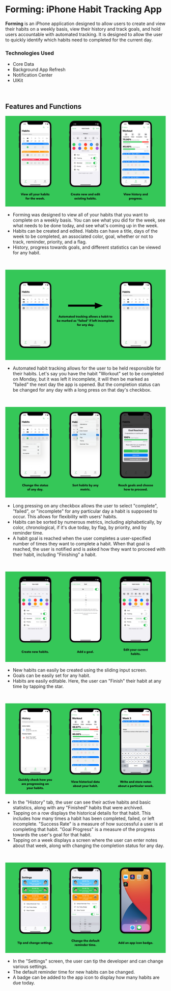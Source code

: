 # Forming: iPhone Habit Tracking App
**Forming** is an iPhone application designed to allow users to create and view their habits on a weekly basis, view their history and track goals, and hold users accountable with automated tracking. It is designed to allow the user to quickly identify which habits need to completed for the current day. 

### Technologies Used
- Core Data
- Background App Refresh
- Notification Center
- UIKit

<br/>

## Features and Functions
![Forming Banner](./Images/FormingBanner.jpg)
- Forming was designed to view all of your habits that you want to complete on a weekly basis. You can see what you did for the week, see what needs to be done today, and see what's coming up in the week.
- Habits can be created and edited. Habits can have a title, days of the week to be completed, an associated color, goal, whether or not to track, reminder, priority, and a flag.
- History, progress towards goals, and different statistics can be viewed for any habit.
<br/>

![Tracking Banner](./Images/TrackingBanner.jpg)
- Automated habit tracking allows for the user to be held responsible for their habits. Let's say you have the habit "Workout" set to be completed on Monday, but it was left it incomplete, it will then be marked as "failed" the next day the app is opened. But the completion status can be changed for any day with a long press on that day's checkbox.
<br/>

![Home Banner](./Images/HomeBanner.jpg)
- Long pressing on any checkbox allows the user to select "complete", "failed", or "incomplete" for any particular day a habit is supposed to occur. This allows for flexibility with users' habits.
- Habits can be sorted by numerous metrics, including alphabetically, by color, chronological, if it's due today, by flag, by priority, and by reminder time.
- A habit goal is reached when the user completes a user-specified number of times they want to complete a habit. When that goal is reached, the user is notified and is asked how they want to proceed with their habit, including "Finishing" a habit.
<br/>

![Editing Banner](./Images/EditingBanner.jpg)
- New habits can easily be created using the sliding input screen.
- Goals can be easily set for any habit.
- Habits are easily editable. Here, the user can "Finish" their habit at any time by tapping the star.
<br/>

![History Banner](./Images/HistoryBanner.jpg)
- In the "History" tab, the user can see their active habits and basic statistics, along with any "Finished" habits that were archived.
- Tapping on a row displays the historical details for that habit. This includes how many times a habit has been completed, failed, or left incomplete. "Success Rate" is a measure of how successful a user is at completing that habit. "Goal Progress" is a measure of the progress towards the user's goal for that habit.
- Tapping on a week displays a screen where the user can enter notes about that week, along with changing the completion status for any day.
<br/>

![Settings Banner](./Images/SettingsBanner.jpg)
- In the "Settings" screen, the user can tip the developer and can change various settings.
- The default reminder time for new habits can be changed.
- A badge can be added to the app icon to display how many habits are due today.